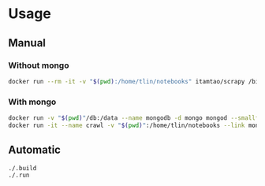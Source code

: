 # Usage
## Manual
### Without mongo
```bash
docker run --rm -it -v "$(pwd):/home/tlin/notebooks" itamtao/scrapy /bin/zsh
```

### With mongo
```bash
docker run -v "$(pwd)"/db:/data --name mongodb -d mongo mongod --smallfiles
docker run -it --name crawl -v "$(pwd)":/home/tlin/notebooks --link mongodb:mongodb itamtao/scrapy-mongo zsh
```

## Automatic
```bash
./.build
./.run
```

